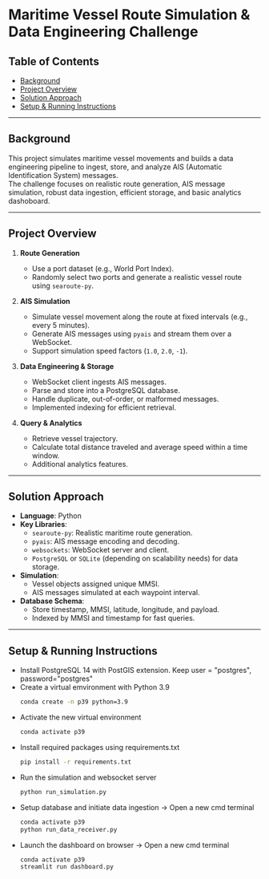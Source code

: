 # Maritime Vessel Route Simulation & Data Engineering Challenge

## Table of Contents
- [Background](#background)
- [Project Overview](#project-overview)
- [Solution Approach](#solution-approach)
- [Setup & Running Instructions](#setup--running-instructions)

---

## Background
This project simulates maritime vessel movements and builds a data engineering pipeline to ingest, store, and analyze AIS (Automatic Identification System) messages.  
The challenge focuses on realistic route generation, AIS message simulation, robust data ingestion, efficient storage, and basic analytics dashoboard.

---

## Project Overview

1. **Route Generation**  
   - Use a port dataset (e.g., World Port Index).
   - Randomly select two ports and generate a realistic vessel route using `searoute-py`.

2. **AIS Simulation**  
   - Simulate vessel movement along the route at fixed intervals (e.g., every 5 minutes).
   - Generate AIS messages using `pyais` and stream them over a WebSocket.
   - Support simulation speed factors (`1.0`, `2.0`, `-1`).

3. **Data Engineering & Storage**  
   - WebSocket client ingests AIS messages.
   - Parse and store into a PostgreSQL database.
   - Handle duplicate, out-of-order, or malformed messages.
   - Implemented indexing for efficient retrieval.

4. **Query & Analytics**  
   - Retrieve vessel trajectory.
   - Calculate total distance traveled and average speed within a time window.
   - Additional analytics features.

---

## Solution Approach

- **Language**: Python
- **Key Libraries**:
  - `searoute-py`: Realistic maritime route generation.
  - `pyais`: AIS message encoding and decoding.
  - `websockets`: WebSocket server and client.
  - `PostgreSQL` or `SQLite` (depending on scalability needs) for data storage.
- **Simulation**:
  - Vessel objects assigned unique MMSI.
  - AIS messages simulated at each waypoint interval.
- **Database Schema**:
  - Store timestamp, MMSI, latitude, longitude, and payload.
  - Indexed by MMSI and timestamp for fast queries.

---

## Setup & Running Instructions

- Install PostgreSQL 14 with PostGIS extension. Keep user = "postgres", password="postgres"
- Create a virtual emvironment with Python 3.9
   ```bash
   conda create -n p39 python=3.9
- Activate the new virtual environment
   ```bash
   conda activate p39
- Install required packages using requirements.txt
   ```bash
   pip install -r requirements.txt
- Run the simulation and websocket server  
  ```bash
  python run_simulation.py
- Setup database and initiate data ingestion -> Open a new cmd terminal 
  ```bash
  conda activate p39
  python run_data_receiver.py
- Launch the dashboard on browser -> Open a new cmd terminal
  ```bash
  conda activate p39
  streamlit run dashboard.py
